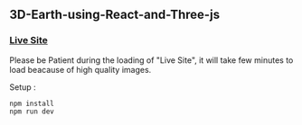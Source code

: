  ## 3D-Earth-using-React-and-Three-js

 ### [Live Site](https://sai3dearth.netlify.app/)

Please be Patient during the loading of "Live Site", 
it will take few minutes to load beacause of high quality images.

Setup :
   
    npm install
    npm run dev
 
